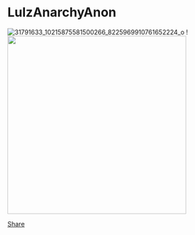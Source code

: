 # LulzAnarchyAnon

![31791633_10215875581500266_8225969910761652224_o](https://user-images.githubusercontent.com/104794704/168182531-6f81304a-0ccb-4b12-965d-cf58da721764.jpg)
!<img src="https://github-readme-stats.vercel.app/api?username=LulzAnarchyAnon&show_icons=true&theme=ADD_THEME_HERE" width="400">


<div id="fb-root"></div>
<script async defer crossorigin="anonymous" src="https://connect.facebook.net/en_US/sdk.js#xfbml=1&version=v13.0" nonce="PKqfh8Dn"></script>
<div class="fb-share-button" data-href="https://www.facebook.com/profile.php?id=100057313693439" data-layout="button_count" data-size="large"><a target="_blank" href="https://www.facebook.com/sharer/sharer.php?u=https%3A%2F%2Fwww.facebook.com%2Fprofile.php%3Fid%3D100057313693439&amp;src=sdkpreparse" class="fb-xfbml-parse-ignore">Share</a></div>
